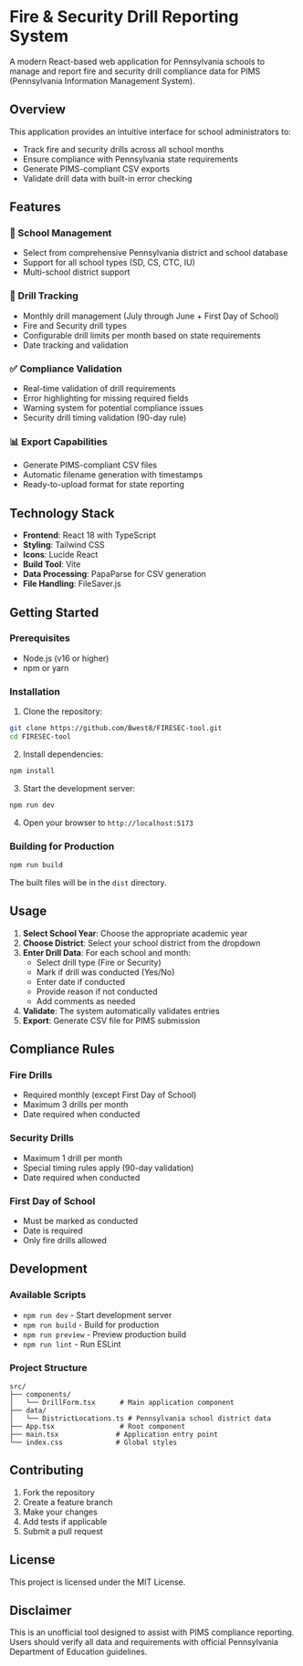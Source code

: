 # Fire & Security Drill Reporting System

A modern React-based web application for Pennsylvania schools to manage and report fire and security drill compliance data for PIMS (Pennsylvania Information Management System).

## Overview

This application provides an intuitive interface for school administrators to:
- Track fire and security drills across all school months
- Ensure compliance with Pennsylvania state requirements
- Generate PIMS-compliant CSV exports
- Validate drill data with built-in error checking

## Features

### 🏫 School Management
- Select from comprehensive Pennsylvania district and school database
- Support for all school types (SD, CS, CTC, IU)
- Multi-school district support

### 📅 Drill Tracking
- Monthly drill management (July through June + First Day of School)
- Fire and Security drill types
- Configurable drill limits per month based on state requirements
- Date tracking and validation

### ✅ Compliance Validation
- Real-time validation of drill requirements
- Error highlighting for missing required fields
- Warning system for potential compliance issues
- Security drill timing validation (90-day rule)

### 📊 Export Capabilities
- Generate PIMS-compliant CSV files
- Automatic filename generation with timestamps
- Ready-to-upload format for state reporting

## Technology Stack

- **Frontend**: React 18 with TypeScript
- **Styling**: Tailwind CSS
- **Icons**: Lucide React
- **Build Tool**: Vite
- **Data Processing**: PapaParse for CSV generation
- **File Handling**: FileSaver.js

## Getting Started

### Prerequisites
- Node.js (v16 or higher)
- npm or yarn

### Installation

1. Clone the repository:
```bash
git clone https://github.com/Bwest8/FIRESEC-tool.git
cd FIRESEC-tool
```

2. Install dependencies:
```bash
npm install
```

3. Start the development server:
```bash
npm run dev
```

4. Open your browser to `http://localhost:5173`

### Building for Production

```bash
npm run build
```

The built files will be in the `dist` directory.

## Usage

1. **Select School Year**: Choose the appropriate academic year
2. **Choose District**: Select your school district from the dropdown
3. **Enter Drill Data**: For each school and month:
   - Select drill type (Fire or Security)
   - Mark if drill was conducted (Yes/No)
   - Enter date if conducted
   - Provide reason if not conducted
   - Add comments as needed
4. **Validate**: The system automatically validates entries
5. **Export**: Generate CSV file for PIMS submission

## Compliance Rules

### Fire Drills
- Required monthly (except First Day of School)
- Maximum 3 drills per month
- Date required when conducted

### Security Drills
- Maximum 1 drill per month
- Special timing rules apply (90-day validation)
- Date required when conducted

### First Day of School
- Must be marked as conducted
- Date is required
- Only fire drills allowed

## Development

### Available Scripts

- `npm run dev` - Start development server
- `npm run build` - Build for production
- `npm run preview` - Preview production build
- `npm run lint` - Run ESLint

### Project Structure

```
src/
├── components/
│   └── DrillForm.tsx      # Main application component
├── data/
│   └── DistrictLocations.ts # Pennsylvania school district data
├── App.tsx                # Root component
├── main.tsx              # Application entry point
└── index.css             # Global styles
```

## Contributing

1. Fork the repository
2. Create a feature branch
3. Make your changes
4. Add tests if applicable
5. Submit a pull request

## License

This project is licensed under the MIT License.

## Disclaimer

This is an unofficial tool designed to assist with PIMS compliance reporting. Users should verify all data and requirements with official Pennsylvania Department of Education guidelines.